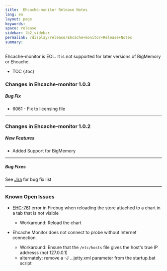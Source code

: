 ```yaml
---
title:  Ehcache-monitor Release Notes  
lang: en
layout: page
keywords:
space: release
sidebar: lb2_sidebar
permalink: /display/release/Ehcache+monitor+Release+Notes
summary:
---
```


Ehcache-monitor is EOL. It is not supported for later versions of BigMemory or Ehcache.


* TOC
{:toc}

### Changes in Ehcache-monitor 1.0.3

##### Bug Fix

*   6061 - Fix to licensing file

* * *

### Changes in Ehcache-monitor 1.0.2

##### New Features

*   Added Support for BigMemory

* * *

##### Bug Fixes

See [Jira](https://jira.terracotta.org/jira/browse/EHCMON/fixforversion/10942) for bug fix list

* * *

### Known Open Issues

*   [EHC-761](https://jira.terracotta.org/jira/browse/EHC-761) error in Firebug when reloading the store attached to a chart in a tab that is not visible
    *   Workaround: Reload the chart

*   Ehcache Monitor does not connect to probe without Internet connection.
    *   Workaround: Ensure that the `/etc/hosts` file gives the host's true IP addresss (not 127.0.0.1)
    *   alternately: remove a -J ...jetty.xml parameter from the startup.bat script


